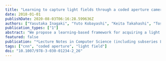 ```yaml
---
title: "Learning to capture light fields through a coded aperture camera"
date: 2018-01-01
publishDate: 2020-08-03T06:16:28.599636Z
authors: ["Yasutaka Inagaki", "Yuto Kobayashi", "Keita Takahashi", "Toshiaki Fujii", "Hajime Nagahara"]
publication_types: ["1"]
abstract: "We propose a learning-based framework for acquiring a light field through a coded aperture camera. Acquiring a light field is a challenging task due to the amount of data. To make the acquisition process efficient, coded aperture cameras were successfully adopted; using these cameras, a light field is computationally reconstructed from several images that are acquirToshiakied with different aperture patterns. However, it is still difficult to reconstruct a high-quality light field from only a few acquired images. To tackle this limitation, we formulated the entire pipeline of light field acquisition from the perspective of an auto-encoder. This auto-encoder was implemented as a stack of fully convolutional layers and was trained end-to-end by using a collection of training samples. We experimentally show that our method can successfully learn good image-acquisition and reconstruction strategies. With our method, light fields consisting of 5 × 5 or 8 × 8 images can be successfully reconstructed only from a few acquired images. Moreover, our method achieved superior performance over several state-of-the-art methods. We also applied our method to a real prototype camera to show that it is capable of capturing a real 3-D scene."
featured: false
publication: "*Lecture Notes in Computer Science (including subseries Lecture Notes in Artificial Intelligence and Lecture Notes in Bioinformatics)*"
tags: ["cnn", "coded aperture", "light field"]
doi: "10.1007/978-3-030-01234-2_26"
---
```


